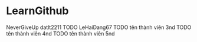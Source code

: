# LearnGithub
NeverGiveUp
datlt2211
TODO LeHaiDang67
TODO tên thành viên 3nd
TODO tên thành viên 4nd
TODO tên thành viên 5nd
